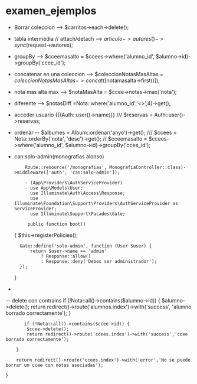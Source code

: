 # examen_ejemplos

- Borrar coleccion  -->    $carritos->each->delete();

- tabla intermedia // attach/detach -->  $articulo->autores()->sync($request->autores);

- groupBy  --> $cceemasalto = $ccees->where('alumno_id', $alumno->id)->groupBy('ccee_id');

- concatenar en una coleccion --> $coleccionNotasMasAltas = $coleccionNotasMasAltas->concat([$notamasalta->first()]);

- nota mas alta max  -->  $notaMasAlta = $ccee->notas->max('nota');

- diferente --> $notasDiff =Nota::where('alumno_id','<>',4)->get();

- acceder usuario {{(Auth::user()->name)}} /// $reservas = Auth::user()->reservas;

- ordenar --   $albumes = Album::ordenar('anyo')->get(); ///
               $ccees = Nota::orderBy('nota', 'desc')->get();  // 
               $cceemasalto = $ccees->where('alumno_id', $alumno->id)->groupBy('ccee_id');

- can:solo-admin(monografias alonso)

          Route::resource('/monografias', MonografiaController::class)->middleware(['auth', 'can:solo-admin']);
    
          - (App\Providers\AuthServiceProvider)
          - use App\Models\User;
            use Illuminate\Auth\Access\Response;
            use Illuminate\Foundation\Support\Providers\AuthServiceProvider as ServiceProvider;
            use Illuminate\Support\Facades\Gate;
           
           public function boot()
    {
        $this->registerPolicies();

        Gate::define('solo-admin', function (User $user) {
            return $user->name == 'admin'
                ? Response::allow()
                : Response::deny('Debes ser administrador');
        });
    }
            
    
-

-- delete con contrains
          if (!Nota::all()->contains($alumno->id)) {
               $alumno->delete();
               return redirect()->route('alumnos.index')->with('success', 'alumno borrado correctamente');
          }
          
          
           if (!Nota::all()->contains($ccee->id)) {
            $ccee->delete();
            return redirect()->route('ccees.index')->with('success','ccee borrado correctamente');
        
        }

        return redirect()->route('ccees.index')->with('error','No se puede borrar un ccee con notas asociadas');

    }
 

